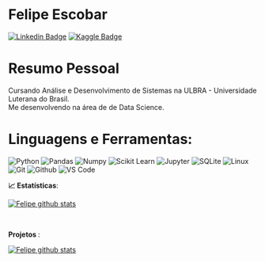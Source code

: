 # Felipe Escobar
[![Linkedin Badge](https://img.shields.io/badge/-LinkedIn-blue?style=flat-square&logo=Linkedin&logoColor=white&link=https://www.linkedin.com/in/escobar-felipe//)](https://www.linkedin.com/in/escobar-felipe/)
[![Kaggle Badge](https://img.shields.io/badge/-kaggle-blue?style=flat-square&logo=kaggle&logoColor=white&link=https://www.kaggle.com/felipeesc)](https://www.kaggle.com/felipeesc)
<br>
# Resumo Pessoal
Cursando Análise e Desenvolvimento de Sistemas na
ULBRA - Universidade Luterana do Brasil.<br>
Me desenvolvendo na área de de Data Science.


# Linguagens e Ferramentas:

 ![Python](https://img.shields.io/badge/-Python-black?style=flat-square&logo=Python)
 ![Pandas](https://img.shields.io/badge/-Pandas-black?style=flat-square&logo=Pandas)
 ![Numpy](https://img.shields.io/badge/-Numpy-black?style=flat-square&logo=Numpy)
 ![Scikit Learn](https://img.shields.io/badge/-Scikit%20Learn-black?style=flat-square&logo=scikit-learn)
 ![Jupyter](https://img.shields.io/badge/-Jupyter-black?style=flat-square&logo=Jupyter)
 ![SQLite](https://img.shields.io/badge/-SQLite-black?style=flat-square&logo=SQLite)
 ![Linux](https://img.shields.io/badge/-Linux-black?style=flat-square&logo=Linux)
 ![Git](https://img.shields.io/badge/-Git-black?style=flat-square&logo=Git)
 ![Github](https://img.shields.io/badge/-Github-black?style=flat-square&logo=Github)
 ![VS Code](https://img.shields.io/badge/-VS%20Code-black?style=flat-square&logo=visual-studio-code)
 <br>

<b> :chart_with_upwards_trend: Estatísticas</b>:

[![Felipe github stats](https://github-readme-stats.vercel.app/api?username=escobar-felipe&show_icons=true&theme=dark)](https://github.com/escobar-felipe)

<br>

<b> Projetos </b>:

[![Felipe github stats](https://github-readme-stats.vercel.app/api/pin/?username=escobar-felipe&repo=Projetos&theme=dark)](https://github.com/escobar-felipe/Projetos)
